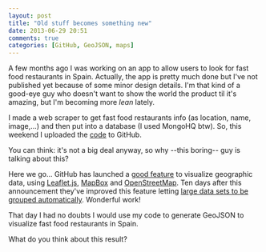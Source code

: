```yaml
---
layout: post
title: "Old stuff becomes something new"
date: 2013-06-29 20:51
comments: true
categories: [GitHub, GeoJSON, maps]
---
```


A few months ago I was working on an app to allow users to look for fast food restaurants in Spain. Actually, the app is pretty much done but I've not published yet because of some minor design details. I'm that kind of a good-eye guy who doesn't want to show the world the product til it's amazing, but I'm becoming more *lean* lately.

I made a web scraper to get fast food restaurants info (as location, name, image,…) and then put into a database (I used MongoHQ btw). So, this weekend I uploaded the [code](https://github.com/willeeh/food-franchises-geojson) to GitHub. 

You can think: it's not a big deal anyway, so why --this boring-- guy is talking about this? 

Here we go… GitHub has launched a [good feature](https://github.com/blog/1528-there-s-a-map-for-that) to visualize geographic data, using [Leaflet.js](http://leafletjs.com/), [MapBox](http://www.mapbox.com/) and [OpenStreetMap](http://www.openstreetmap.org/). Ten days after this announcement they've improved this feature letting [large data sets to be grouped automatically](https://github.com/blog/1541-geojson-rendering-improvements). Wonderful work! 

That day I had no doubts I would use my code to generate GeoJSON to visualize fast food restaurants in Spain. 

What do you think about this result?

<script src="https://embed.github.com/view/geojson/willeeh/food-franchises-geojson/master/ALL_IN_ONE.geojson?height=420&width=700"></script>
